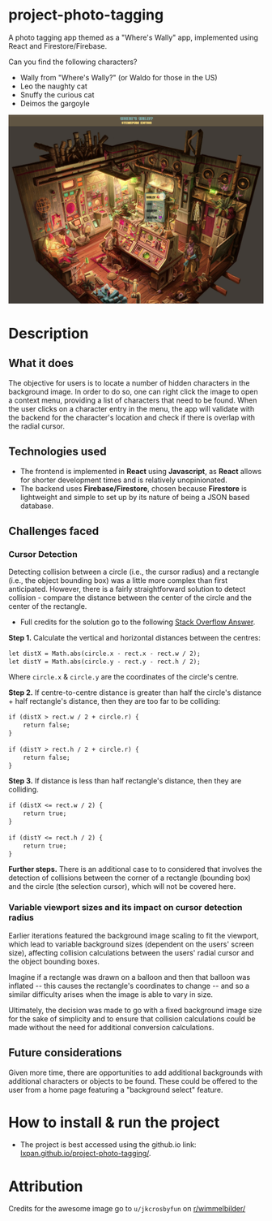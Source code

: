 # project-photo-tagging

A photo tagging app themed as a "Where's Wally" app, implemented using React and Firestore/Firebase.

Can you find the following characters?

-   Wally from "Where's Wally?" (or Waldo for those in the US)
-   Leo the naughty cat
-   Snuffy the curious cat
-   Deimos the gargoyle

![My Image](app-screenshot.png)

# Description

## What it does

The objective for users is to locate a number of hidden characters in the background image. In order to do so, one can right click the image to open a context menu, providing a list of characters that need to be found. When the user clicks on a character entry in the menu, the app will validate with the backend for the character's location and check if there is overlap with the radial cursor.

## Technologies used

-   The frontend is implemented in **React** using **Javascript**, as **React** allows for shorter development times and is relatively unopinionated.
-   The backend uses **Firebase/Firestore**, chosen because **Firestore** is lightweight and simple to set up by its nature of being a JSON based database.

## Challenges faced

### Cursor Detection

Detecting collision between a circle (i.e., the cursor radius) and a rectangle (i.e., the object bounding box) was a little more complex than first anticipated. However, there is a fairly straightforward solution to detect collision - compare the distance between the center of the circle and the center of the rectangle.

-   Full credits for the solution go to the following [Stack Overflow Answer](https://stackoverflow.com/questions/21089959/detecting-collision-of-rectangle-with-circle).

**Step 1.** Calculate the vertical and horizontal distances between the centres:

```
let distX = Math.abs(circle.x - rect.x - rect.w / 2);
let distY = Math.abs(circle.y - rect.y - rect.h / 2);
```

Where `circle.x` & `circle.y` are the coordinates of the circle's centre.

**Step 2.** If centre-to-centre distance is greater than half the circle's distance + half rectangle's distance, then they are too far to be colliding:

```
if (distX > rect.w / 2 + circle.r) {
    return false;
}

if (distY > rect.h / 2 + circle.r) {
    return false;
}
```

**Step 3.** If distance is less than half rectangle's distance, then they are colliding.

```
if (distX <= rect.w / 2) {
    return true;
}

if (distY <= rect.h / 2) {
    return true;
}
```

**Further steps.** There is an additional case to to considered that involves the detection of collisions between the corner of a rectangle (bounding box) and the circle (the selection cursor), which will not be covered here.

### Variable viewport sizes and its impact on cursor detection radius

Earlier iterations featured the background image scaling to fit the viewport, which lead to variable background sizes (dependent on the users' screen size), affecting collision calculations between the users' radial cursor and the object bounding boxes.

Imagine if a rectangle was drawn on a balloon and then that balloon was inflated -- this causes the rectangle's coordinates to change -- and so a similar difficulty arises when the image is able to vary in size.

Ultimately, the decision was made to go with a fixed background image size for the sake of simplicity and to ensure that collision calculations could be made without the need for additional conversion calculations.

## Future considerations

Given more time, there are opportunities to add additional backgrounds with additional characters or objects to be found. These could be offered to the user from a home page featuring a "background select" feature.

# How to install & run the project

-   The project is best accessed using the github.io link: [lxpan.github.io/project-photo-tagging/](lxpan.github.io/project-photo-tagging/).

# Attribution

Credits for the awesome image go to `u/jkcrosbyfun` on [r/wimmelbilder/](https://www.reddit.com/r/wimmelbilder/comments/jdbdw0/i_thought_id_share_a_piece_i_finished_earlier/)

